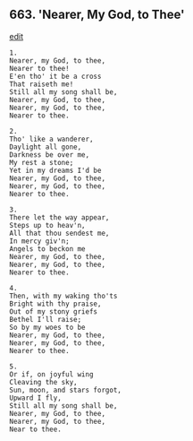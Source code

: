 
## 663.  'Nearer, My God, to Thee'
[edit](https://docs.google.com/document/d/10lTPAYBHsP6WIubxVQhYy_G%2D7DheXLoJ/edit?mode=html)



    1.
    Nearer, my God, to thee,
    Nearer to thee!
    E'en tho' it be a cross
    That raiseth me!
    Still all my song shall be,
    Nearer, my God, to thee,
    Nearer, my God, to thee, 
    Nearer to thee.

    2.
    Tho' like a wanderer,
    Daylight all gone,
    Darkness be over me,
    My rest a stone;
    Yet in my dreams I'd be
    Nearer, my God, to thee,
    Nearer, my God, to thee,
    Nearer to thee.

    3.
    There let the way appear,
    Steps up to heav'n,
    All that thou sendest me,
    In mercy giv'n;
    Angels to beckon me
    Nearer, my God, to thee,
    Nearer, my God, to thee,
    Nearer to thee.

    4.
    Then, with my waking tho'ts
    Bright with thy praise,
    Out of my stony griefs
    Bethel I'll raise;
    So by my woes to be
    Nearer, my God, to thee,
    Nearer, my God, to thee,
    Nearer to thee.

    5.
    Or if, on joyful wing
    Cleaving the sky,
    Sun, moon, and stars forgot,
    Upward I fly,
    Still all my song shall be,
    Nearer, my God, to thee,
    Nearer, my God, to thee,
    Near to thee.
